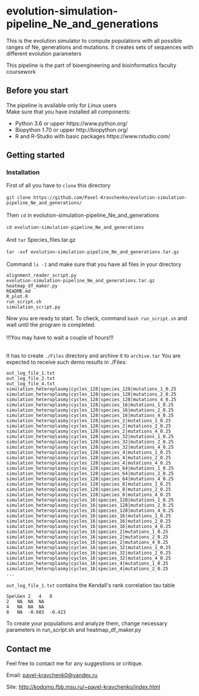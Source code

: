 # evolution-simulation-pipeline_Ne_and_generations
This is the evolution simulator to compute populations with all possible ranges of Ne, generations and mutations. It creates sets of sequences with different evolution parameters

This pipeline is the part of bioengineering and bioinformatics faculty coursework

## Before you start

The pipeline is available only for <i>Linux</i> users </br>
Make sure that you have installed all components:
<ul>
<li>Python 3.6 or upper https://www.python.org/
<li>Biopython 1.70 or upper http://biopython.org/
<li>R and R-Studio with basic packages https://www.rstudio.com/
</ul>


## Getting started

### Installation

First of all you have to ```clone``` this directory</br></br>
```git clone https://github.com/Pavel-Kravchenko/evolution-simulation-pipeline_Ne_and_generations/```</br></br>
Then ```cd``` in evolution-simulation-pipeline_Ne_and_generations</br></br>
```cd evolution-simulation-pipeline_Ne_and_generations```</br></br>
And ```tar``` Species_files.tar.gz</br></br>
```tar -xvf evolution-simulation-pipeline_Ne_and_generations.tar.gz```</br></br>
Command ```ls -1``` and make sure that you have all files in your directory
```
alignment_reader_script.py
evolution-simulation-pipeline_Ne_and_generations.tar.gz
heatmap_df_maker.py
README.md
R_plot.R
run_script.sh
simulation_script.py
```
Now you are ready to start.
To check, command 
```bash run_script.sh``` and wait until the program is completed.
</br></br>
!!!You may have to wait a couple of hours!!!</br></br>

It has to create ``./Files`` directory and archive it to ``archive.tar``
You are expected to receive such demo results in ./Files:

```
out_log_file_1.txt
out_log_file_2.txt
out_log_file_4.txt
simulation_heteroplasmy|cycles_128|species_128|mutations_1_0.25
simulation_heteroplasmy|cycles_128|species_128|mutations_2_0.25
simulation_heteroplasmy|cycles_128|species_128|mutations_4_0.25
simulation_heteroplasmy|cycles_128|species_16|mutations_1_0.25
simulation_heteroplasmy|cycles_128|species_16|mutations_2_0.25
simulation_heteroplasmy|cycles_128|species_16|mutations_4_0.25
simulation_heteroplasmy|cycles_128|species_2|mutations_1_0.25
simulation_heteroplasmy|cycles_128|species_2|mutations_2_0.25
simulation_heteroplasmy|cycles_128|species_2|mutations_4_0.25
simulation_heteroplasmy|cycles_128|species_32|mutations_1_0.25
simulation_heteroplasmy|cycles_128|species_32|mutations_2_0.25
simulation_heteroplasmy|cycles_128|species_32|mutations_4_0.25
simulation_heteroplasmy|cycles_128|species_4|mutations_1_0.25
simulation_heteroplasmy|cycles_128|species_4|mutations_2_0.25
simulation_heteroplasmy|cycles_128|species_4|mutations_4_0.25
simulation_heteroplasmy|cycles_128|species_64|mutations_1_0.25
simulation_heteroplasmy|cycles_128|species_64|mutations_2_0.25
simulation_heteroplasmy|cycles_128|species_64|mutations_4_0.25
simulation_heteroplasmy|cycles_128|species_8|mutations_1_0.25
simulation_heteroplasmy|cycles_128|species_8|mutations_2_0.25
simulation_heteroplasmy|cycles_128|species_8|mutations_4_0.25
simulation_heteroplasmy|cycles_16|species_128|mutations_1_0.25
simulation_heteroplasmy|cycles_16|species_128|mutations_2_0.25
simulation_heteroplasmy|cycles_16|species_128|mutations_4_0.25
simulation_heteroplasmy|cycles_16|species_16|mutations_1_0.25
simulation_heteroplasmy|cycles_16|species_16|mutations_2_0.25
simulation_heteroplasmy|cycles_16|species_16|mutations_4_0.25
simulation_heteroplasmy|cycles_16|species_2|mutations_1_0.25
simulation_heteroplasmy|cycles_16|species_2|mutations_2_0.25
simulation_heteroplasmy|cycles_16|species_2|mutations_4_0.25
simulation_heteroplasmy|cycles_16|species_32|mutations_1_0.25
simulation_heteroplasmy|cycles_16|species_32|mutations_2_0.25
simulation_heteroplasmy|cycles_16|species_32|mutations_4_0.25
simulation_heteroplasmy|cycles_16|species_4|mutations_1_0.25
simulation_heteroplasmy|cycles_16|species_4|mutations_2_0.25
...
```

``out_log_file_1.txt`` contains the Kendall's rank correlation tau table

```
Spe\Gen	2	4	8	
2	NA	NA	NA	
4	NA	NA	NA	
8	NA	-0.683	-0.423	
```
To create your populations and analyze them, change necessary parameters in run_script.sh and heatmap_df_maker.py


## Contact me

Feel free to contact me for any suggestions or critique.

Email: pavel-kravchenk0@yandex.ru 

Site: http://kodomo.fbb.msu.ru/~pavel-kravchenko/index.html 

